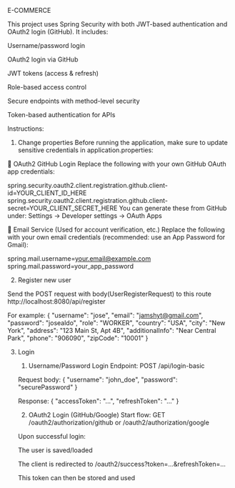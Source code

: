 E-COMMERCE

This project uses Spring Security with both JWT-based authentication and OAuth2 login (GitHub). It includes:

Username/password login

OAuth2 login via GitHub

JWT tokens (access & refresh)

Role-based access control

Secure endpoints with method-level security

Token-based authentication for APIs


Instructions:

1. Change properties
Before running the application, make sure to update sensitive credentials in application.properties:

🔑 OAuth2 GitHub Login
Replace the following with your own GitHub OAuth app credentials:

spring.security.oauth2.client.registration.github.client-id=YOUR_CLIENT_ID_HERE
spring.security.oauth2.client.registration.github.client-secret=YOUR_CLIENT_SECRET_HERE
You can generate these from GitHub under:
Settings → Developer settings → OAuth Apps

📧 Email Service (Used for account verification, etc.)
Replace the following with your own email credentials (recommended: use an App Password for Gmail):

spring.mail.username=your.email@example.com
spring.mail.password=your_app_password


2. Register new user

Send the POST request with body(UserRegisterRequest) to this route  http://localhost:8080/api/register

For example:
{
  "username": "jose",
  "email": "jamshyt@gmail.com",
  "password": "josealdo",
  "role": "WORKER",
  "country": "USA",
  "city": "New York",
  "address": "123 Main St, Apt 4B",
  "additionalInfo": "Near Central Park",
  "phone": "906090",
  "zipCode": "10001"
}


3. Login

    1. Username/Password Login
    Endpoint: POST /api/login-basic
    
    Request body:
    {
      "username": "john_doe",
      "password": "securePassword"
    }

    Response:
    {
      "accessToken": "...",
      "refreshToken": "..."
    }

    2. OAuth2 Login (GitHub/Google)
    Start flow: GET /oauth2/authorization/github or /oauth2/authorization/google
    
    Upon successful login:
    
    The user is saved/loaded
    
    The client is redirected to /oauth2/success?token=...&refreshToken=...
    
    This token can then be stored and used
